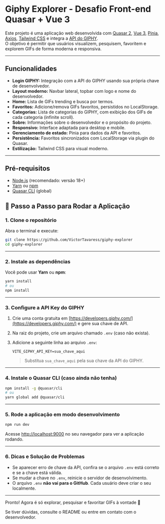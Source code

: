# Giphy Explorer - Desafio Front-end Quasar + Vue 3

Este projeto é uma aplicação web desenvolvida com [Quasar 2](https://quasar.dev/), [Vue 3](https://vuejs.org/), [Pinia](https://pinia.vuejs.org/), [Axios](https://axios-http.com/), [Tailwind CSS](https://tailwindcss.com/) e integra a [API do GIPHY](https://developers.giphy.com/).  
O objetivo é permitir que usuários visualizem, pesquisem, favoritem e explorem GIFs de forma moderna e responsiva.

---

## Funcionalidades

- **Login GIPHY:** Integração com a API do GIPHY usando sua própria chave de desenvolvedor.
- **Layout moderno:** Navbar lateral, topbar com logo e nome do desenvolvedor.
- **Home:** Lista de GIFs trending e busca por termos.
- **Favoritos:** Adicione/remova GIFs favoritos, persistidos no LocalStorage.
- **Categorias:** Lista de categorias do GIPHY, com exibição dos GIFs de cada categoria (infinite scroll).
- **Sobre:** Informações sobre o desenvolvedor e o propósito do projeto.
- **Responsivo:** Interface adaptada para desktop e mobile.
- **Gerenciamento de estado:** Pinia para dados da API e favoritos.
- **Persistência:** Favoritos sincronizados com LocalStorage via plugin do Quasar.
- **Estilização:** Tailwind CSS para visual moderno.

---

## Pré-requisitos

- [Node.js](https://nodejs.org/) (recomendado: versão 18+)
- [Yarn](https://yarnpkg.com/) ou [npm](https://www.npmjs.com/)
- [Quasar CLI](https://quasar.dev/start/installation) (global)

## 🚀 Passo a Passo para Rodar a Aplicação

### 1. **Clone o repositório**

Abra o terminal e execute:

```bash
git clone https://github.com/VictorTavaress/giphy-explorer
cd giphy-explorer
```

---

### 2. **Instale as dependências**

Você pode usar **Yarn** ou **npm**:

```bash
yarn install
# ou
npm install
```

---

### 3. **Configure a API Key do GIPHY**

1. Crie uma conta gratuita em [https://developers.giphy.com/](https://developers.giphy.com/) e gere sua chave de API.
2. Na raiz do projeto, crie um arquivo chamado `.env` (caso não exista).
3. Adicione a seguinte linha ao arquivo `.env`:

   ```
   VITE_GIPHY_API_KEY=sua_chave_aqui
   ```

   > Substitua `sua_chave_aqui` pela sua chave da API do GIPHY.

---

### 4. **Instale o Quasar CLI (caso ainda não tenha)**

```bash
npm install -g @quasar/cli
# ou
yarn global add @quasar/cli
```

---

### 5. **Rode a aplicação em modo desenvolvimento**

```bash
npm run dev
```

Acesse [http://localhost:9000](http://localhost:9000) no seu navegador para ver a aplicação rodando.

---

### 6. **Dicas e Solução de Problemas**

- Se aparecer erro de chave da API, confira se o arquivo `.env` está correto e se a chave está válida.
- Se mudar a chave no `.env`, reinicie o servidor de desenvolvimento.
- O arquivo `.env` **não vai para o GitHub**. Cada usuário deve criar o seu localmente.

---

Pronto! Agora é só explorar, pesquisar e favoritar GIFs à vontade 🚀

Se tiver dúvidas, consulte o README ou entre em contato com o desenvolvedor.
